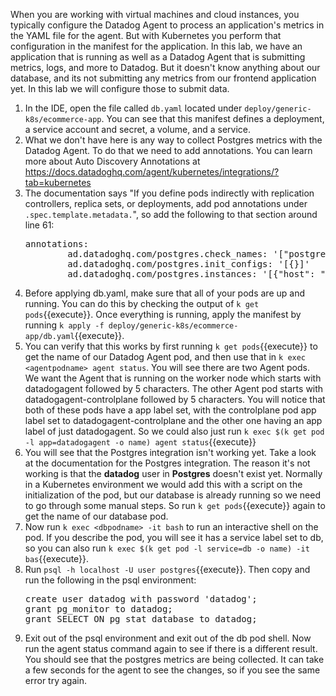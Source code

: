 When you are working with virtual machines and cloud instances, you typically configure the Datadog Agent to process an application's metrics in the YAML file for the agent. But with Kubernetes you perform that configuration in the manifest for the application. In this lab, we have an application that is running as well as a Datadog Agent that is submitting metrics, logs, and more to Datadog. But it doesn't know anything about our database, and its not submitting any metrics from our frontend application yet. In this lab we will configure those to submit data. 

1.  In the IDE, open the file called `db.yaml` located under `deploy/generic-k8s/ecommerce-app`. You can see that this manifest defines a deployment, a service account and secret, a volume, and a service. 
2.  What we don't have here is any way to collect Postgres metrics with the Datadog Agent. To do that we need to add annotations. You can learn more about Auto Discovery Annotations at https://docs.datadoghq.com/agent/kubernetes/integrations/?tab=kubernetes
3.  The documentation says "If you define pods indirectly with replication controllers, replica sets, or deployments, add pod annotations under `.spec.template.metadata.`", so add the following to that section around line 61:
    <pre class="file" data-target="clipboard">annotations:
            ad.datadoghq.com/postgres.check_names: '["postgres"]'
            ad.datadoghq.com/postgres.init_configs: '[{}]'
            ad.datadoghq.com/postgres.instances: '[{"host": "%%host%%", "port": "%%port%%","username": "datadog","password": "datadog" }]'</pre>
4.  Before applying db.yaml, make sure that all of your pods are up and running. You can do this by checking the output of `k get pods`{{execute}}. Once everything is running, apply the manifest by running `k apply -f deploy/generic-k8s/ecommerce-app/db.yaml`{{execute}}.
5.  You can verify that this works by first running `k get pods`{{execute}} to get the name of our Datadog Agent pod, and then use that in `k exec <agentpodname> agent status`. You will see there are two Agent pods. We want the Agent that is running on the worker node which starts with datadogagent followed by 5 characters. The other Agent pod starts with datadogagent-controlplane followed by 5 characters. You will notice that both of these pods have a app label set, with the controlplane pod app label set to datadogagent-controlplane and the other one having an app label of just datadogagent. So we could also just run `k exec $(k get pod -l app=datadogagent -o name) agent status`{{execute}} 
6.  You will see that the Postgres integration isn't working yet. Take a look at the documentation for the Postgres integration. The reason it's not working is that the **datadog** user in **Postgres** doesn't exist yet. Normally in a Kubernetes environment we would add this with a script on the initialization of the pod, but our database is already running so we need to go through some manual steps. So run `k get pods`{{execute}} again to get the name of our database pod. 
7.  Now run `k exec <dbpodname> -it bash` to run an interactive shell on the pod. If you describe the pod, you will see it has a service label set to db, so you can also run `k exec $(k get pod -l service=db -o name) -it bas`{{execute}}. 
8.  Run `psql -h localhost -U user postgres`{{execute}}. Then copy and run the following in the psql environment: 
    <pre class="file" data-target="clipboard">create user datadog with password 'datadog';
    grant pg_monitor to datadog;
    grant SELECT ON pg_stat_database to datadog;</pre>
9.  Exit out of the psql environment and exit out of the db pod shell. Now run the agent status command again to see if there is a different result. You should see that the postgres metrics are being collected. It can take a few seconds for the agent to see the changes, so if you see the same error try again.
